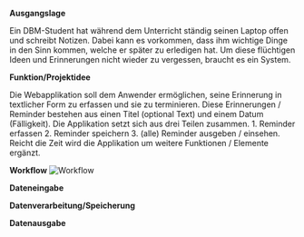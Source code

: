 **Ausgangslage**

Ein DBM-Student hat während dem Unterricht ständig seinen Laptop offen und schreibt Notizen.
Dabei kann es vorkommen, dass ihm wichtige Dinge in den Sinn kommen, welche er später zu erledigen hat.
Um diese flüchtigen Ideen und Erinnerungen nicht wieder zu vergessen, braucht es ein System.

**Funktion/Projektidee**

Die Webapplikation soll dem Anwender ermöglichen, seine Erinnerung in textlicher Form zu erfassen und sie zu terminieren.
Diese Erinnerungen / Reminder bestehen aus einen Titel (optional Text) und einem Datum (Fälligkeit). Die Applikation setzt sich aus drei Teilen zusammen. 1. Reminder erfassen 2. Reminder speichern 3. (alle) Reminder ausgeben / einsehen.
Reicht die Zeit wird die Applikation um weitere Funktionen / Elemente ergänzt.

**Workflow**
![Workflow](wf.png)

**Dateneingabe**

**Datenverarbeitung/Speicherung**

**Datenausgabe**
